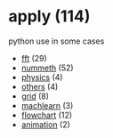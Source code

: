 # apply (114)
python use in some cases

+ [fft](fft/README.md) (29)
+ [nummeth](nummeth/README.md) (52)
+ [physics](physics/README.md) (4)
+ [others](others/README.md) (4)
+ [grid](grid/README.md) (8)
+ [machlearn](machlearn/README.md) (3)
+ [flowchart](flowchart/README.md) (12)
+ [animation](animation/README.md) (2)
